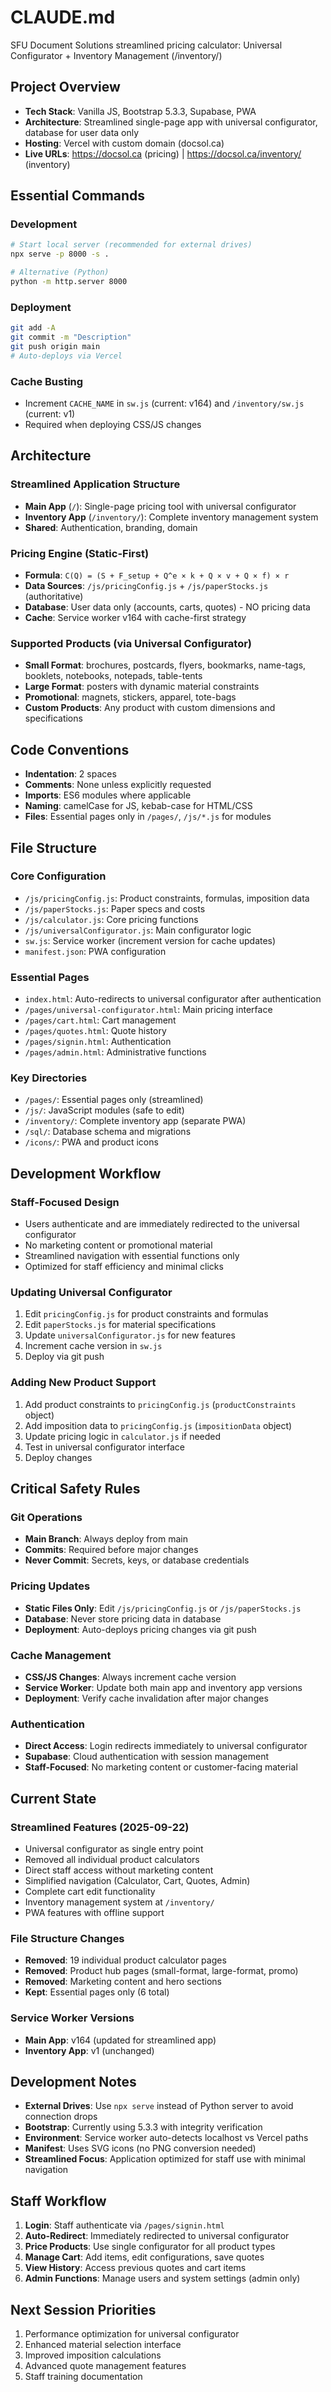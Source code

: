 # CLAUDE.md

SFU Document Solutions streamlined pricing calculator: Universal Configurator + Inventory Management (/inventory/)

## Project Overview

- **Tech Stack**: Vanilla JS, Bootstrap 5.3.3, Supabase, PWA
- **Architecture**: Streamlined single-page app with universal configurator, database for user data only
- **Hosting**: Vercel with custom domain (docsol.ca)
- **Live URLs**: https://docsol.ca (pricing) | https://docsol.ca/inventory/ (inventory)

## Essential Commands

### Development
```bash
# Start local server (recommended for external drives)
npx serve -p 8000 -s .

# Alternative (Python)
python -m http.server 8000
```

### Deployment
```bash
git add -A
git commit -m "Description"
git push origin main
# Auto-deploys via Vercel
```

### Cache Busting
- Increment `CACHE_NAME` in `sw.js` (current: v164) and `/inventory/sw.js` (current: v1)
- Required when deploying CSS/JS changes

## Architecture

### Streamlined Application Structure
- **Main App** (`/`): Single-page pricing tool with universal configurator
- **Inventory App** (`/inventory/`): Complete inventory management system
- **Shared**: Authentication, branding, domain

### Pricing Engine (Static-First)
- **Formula**: `C(Q) = (S + F_setup + Q^e × k + Q × v + Q × f) × r`
- **Data Sources**: `/js/pricingConfig.js` + `/js/paperStocks.js` (authoritative)
- **Database**: User data only (accounts, carts, quotes) - NO pricing data
- **Cache**: Service worker v164 with cache-first strategy

### Supported Products (via Universal Configurator)
- **Small Format**: brochures, postcards, flyers, bookmarks, name-tags, booklets, notebooks, notepads, table-tents
- **Large Format**: posters with dynamic material constraints
- **Promotional**: magnets, stickers, apparel, tote-bags
- **Custom Products**: Any product with custom dimensions and specifications

## Code Conventions

- **Indentation**: 2 spaces
- **Comments**: None unless explicitly requested
- **Imports**: ES6 modules where applicable
- **Naming**: camelCase for JS, kebab-case for HTML/CSS
- **Files**: Essential pages only in `/pages/`, `/js/*.js` for modules

## File Structure

### Core Configuration
- `/js/pricingConfig.js`: Product constraints, formulas, imposition data
- `/js/paperStocks.js`: Paper specs and costs
- `/js/calculator.js`: Core pricing functions
- `/js/universalConfigurator.js`: Main configurator logic
- `sw.js`: Service worker (increment version for cache updates)
- `manifest.json`: PWA configuration

### Essential Pages
- `index.html`: Auto-redirects to universal configurator after authentication
- `/pages/universal-configurator.html`: Main pricing interface
- `/pages/cart.html`: Cart management
- `/pages/quotes.html`: Quote history
- `/pages/signin.html`: Authentication
- `/pages/admin.html`: Administrative functions

### Key Directories
- `/pages/`: Essential pages only (streamlined)
- `/js/`: JavaScript modules (safe to edit)
- `/inventory/`: Complete inventory app (separate PWA)
- `/sql/`: Database schema and migrations
- `/icons/`: PWA and product icons

## Development Workflow

### Staff-Focused Design
- Users authenticate and are immediately redirected to the universal configurator
- No marketing content or promotional material
- Streamlined navigation with essential functions only
- Optimized for staff efficiency and minimal clicks

### Updating Universal Configurator
1. Edit `pricingConfig.js` for product constraints and formulas
2. Edit `paperStocks.js` for material specifications
3. Update `universalConfigurator.js` for new features
4. Increment cache version in `sw.js`
5. Deploy via git push

### Adding New Product Support
1. Add product constraints to `pricingConfig.js` (`productConstraints` object)
2. Add imposition data to `pricingConfig.js` (`impositionData` object)
3. Update pricing logic in `calculator.js` if needed
4. Test in universal configurator interface
5. Deploy changes

## Critical Safety Rules

### Git Operations
- **Main Branch**: Always deploy from main
- **Commits**: Required before major changes
- **Never Commit**: Secrets, keys, or database credentials

### Pricing Updates
- **Static Files Only**: Edit `/js/pricingConfig.js` or `/js/paperStocks.js`
- **Database**: Never store pricing data in database
- **Deployment**: Auto-deploys pricing changes via git push

### Cache Management
- **CSS/JS Changes**: Always increment cache version
- **Service Worker**: Update both main app and inventory app versions
- **Deployment**: Verify cache invalidation after major changes

### Authentication
- **Direct Access**: Login redirects immediately to universal configurator
- **Supabase**: Cloud authentication with session management
- **Staff-Focused**: No marketing content or customer-facing material

## Current State

### Streamlined Features (2025-09-22)
- Universal configurator as single entry point
- Removed all individual product calculators
- Direct staff access without marketing content
- Simplified navigation (Calculator, Cart, Quotes, Admin)
- Complete cart edit functionality
- Inventory management system at `/inventory/`
- PWA features with offline support

### File Structure Changes
- **Removed**: 19 individual product calculator pages
- **Removed**: Product hub pages (small-format, large-format, promo)
- **Removed**: Marketing content and hero sections
- **Kept**: Essential pages only (6 total)

### Service Worker Versions
- **Main App**: v164 (updated for streamlined app)
- **Inventory App**: v1 (unchanged)

## Development Notes

- **External Drives**: Use `npx serve` instead of Python server to avoid connection drops
- **Bootstrap**: Currently using 5.3.3 with integrity verification
- **Environment**: Service worker auto-detects localhost vs Vercel paths
- **Manifest**: Uses SVG icons (no PNG conversion needed)
- **Streamlined Focus**: Application optimized for staff use with minimal navigation

## Staff Workflow

1. **Login**: Staff authenticate via `/pages/signin.html`
2. **Auto-Redirect**: Immediately redirected to universal configurator
3. **Price Products**: Use single configurator for all product types
4. **Manage Cart**: Add items, edit configurations, save quotes
5. **View History**: Access previous quotes and cart items
6. **Admin Functions**: Manage users and system settings (admin only)

## Next Session Priorities

1. Performance optimization for universal configurator
2. Enhanced material selection interface
3. Improved imposition calculations
4. Advanced quote management features
5. Staff training documentation
